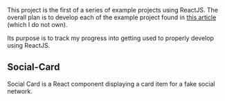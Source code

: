 
This project is the first of a series of example projects using ReactJS. The overall plan is to develop each of the example project found in [this article](https://daveceddia.com/react-practice-projects/) (which I do not own).

Its purpose is to track my progress into getting used to properly develop using ReactJS.

## Social-Card

Social Card is a React component displaying a card item for a fake social network.